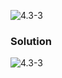 ![4.3-3](https://github.com/cpp-rakesh/introduction_to_algorithms_CLRS/blob/master/chapter_4_divide_and_conquer/4.3_the_substitution_method_for_solving_recurrences/exercises/4.3-3/repo/4.3-3_problem.png)

### Solution
![4.3-3](https://github.com/cpp-rakesh/introduction_to_algorithms_CLRS/blob/master/chapter_4_divide_and_conquer/4.3_the_substitution_method_for_solving_recurrences/exercises/4.3-3/repo/4.3-3_solution.png)